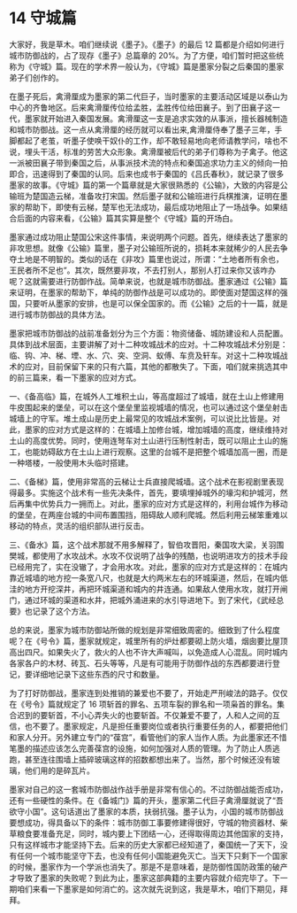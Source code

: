 # 14 守城篇

大家好，我是草木。咱们继续说《墨子》。《墨子》的最后 12 篇都是介绍如何进行城市防御战的，占了现存《墨子》总篇章的 20%。为了方便，咱们暂时把这些统称为《守城》篇。现在的学术界一般认为，《守城》篇是墨家分裂之后秦国的墨家弟子们创作的。

在墨子死后，禽滑厘成为墨家的第二代巨子，当时墨家的主要活动区域是以泰山为中心的齐鲁地区。后来禽滑厘传位给孟胜，孟胜传位给田襄子。到了田襄子这一代，墨家就开始进入秦国发展。禽滑厘这一支是追求实效的从事派，擅长器械制造和城市防御战。这一点从禽滑厘的经历就可以看出来,禽滑厘侍奉了墨子三年，手脚都起了老茧，听墨子使唤干奴仆的工作，却不敢轻易地向老师请教学问，啥也不说，埋头干活，标准的劳苦大众形象。禽滑厘被后代的弟子们尊称为子禽子。他这一派被田襄子带到秦国之后，从事派技术流的特点和秦国追求功力主义的倾向一拍即合，迅速得到了秦国的认同。后来也成书于秦国的《吕氏春秋》，就记录了很多墨家的故事。《守城》篇的第一个篇章就是大家很熟悉的《公输》，大致的内容是公输班为楚国造云梯，准备攻打宋国。然后墨子就和公输班进行兵棋推演，证明在墨家的帮助下，即使有云梯，楚军也无法成功，最后成功地阻止了一场战争。如果结合后面的内容来看，《公输》篇其实算是整个《守城》篇的开场白。

墨家通过成功阻止楚国公宋这件事情，来说明两个问题。首先，继续表达了墨家的非攻思想。就像《公输》篇里，墨子对公输班所说的，损耗本来就稀少的人民去争夺土地是不明智的。类似的话在《非攻》篇里也说过，所谓：“土地者所有余也，王民者所不足也”。其次，既然要非攻，不去打别人，那别人打过来你又该咋办呢？这就需要进行防御作战。简单来说，也就是城市防御战。墨家通过《公输》篇来证明，在墨家的帮助下，单纯的防御作战是可以成功的。即使面对楚国这样的强国，只要听从墨家的安排，也是可以保全国家的。而《公输》之后的十一篇，就是进行城市防御战的具体方法。

墨家把城市防御战的战前准备划分为三个方面：物资储备、城防建设和人员配置。具体到战术层面，主要讲解了对十二种攻城战术的应对。十二种攻城战术分别是：临、钩、冲、梯、堙、水、穴、突、空洞、蚁傅、车贲及轩车。对这十二种攻城战术的应对，目前保留下来的只有六篇，其他的都散失了。下面，咱们就来挑选其中的前三篇来，看一下墨家的应对方式。

一、《备高临》篇，在城外人工堆积土山，等高度超过了城墙，就在土山上修建用牛皮围起来的堡垒，可以在这个堡垒里监视城墙的情况，也可以通过这个堡垒射击城墙上的守军。堆土成山是历史上最常见的攻城战术案例，可以说比比皆是。对此，墨家的应对方式是这样的：在城墙上加修台城，增加城墙的高度，继续维持对土山的高度优势。同时，使用连弩车对土山进行压制性射击，既可以阻止土山的施工，也能妨碍敌方在土山上进行观察。这里的台城不是把整个城墙加高一圈，而是一种塔楼，一般使用木头临时搭建。

二、《备梯》篇，使用非常高的云梯让士兵直接爬城墙。这个战术在影视剧里表现得最多。实施这个战术有一些先决条件，首先，要填埋掉城外的壕沟和护城河，然后再集中优势兵力一拥而上。对此，墨家的应对方式是这样的，利用台城作为移动的堡垒，在两座台城的中间布置围挡，阻碍敌人顺利爬城。然后利用云梯笨重难以移动的特点，灵活的组织部队进行反击。

三、《备水》篇，这个战术那就不用多解释了，智伯攻晋阳，秦国攻大梁，关羽围樊城，都使用了水攻战术。水攻不仅说明了战争的残酷，也说明进攻方的技术手段已经用完了，实在没辙了，才会用水攻。对此，墨家的应对方式是这样的：在城内靠近城墙的地方挖一条宽八尺，也就是大约两米左右的环城渠道，然后，在城内低洼的地方开挖深井，再把环城渠道和城内的井连通。如果敌人使用水攻，就打开闸门，通过环城的渠道和水井，把城外涌进来的水引导进地下。到了宋代，《武经总要》也记录了这个方法。

总的来说，墨家为城市防御站所做的规划是非常细致周密的。细致到了什么程度呢？在《号令》篇，墨家就规定，城里所有的炉灶都要砌上防火墙，烟囱要比屋顶高出四尺。如果失火了，救火的人也不许大声喊叫，以免造成人心混乱。同时城内各家各户的木材、砖瓦、石头等等，凡是有可能用于防御作战的东西都要进行登记，要详细地记录下这些东西的尺寸和数量。

为了打好防御战，墨家连到处推销的兼爱也不要了，开始走严刑峻法的路子。仅仅在《号令》篇就规定了 16 项斩首的罪名、五项车裂的罪名和一项枭首的罪名。集合迟到的要斩首，不小心弄失火的也要斩首。不仅兼爱不要了，人和人之间的互信，也不要了。墨家规定，凡是担任重要岗位或者执行重要任务的人，都要把他们和家人分开。另外建立专门的“葆宫”，看管他们的家人当作人质。为此墨家还不惜笔墨的描述应该怎么完善葆宫的设施，如何加强对人质的管理。为了防止人质逃跑，甚至连往围墙上插碎玻璃这样的招数都想出来了。当然，那个时候还没有玻璃，他们用的是碎瓦片。

墨家对自己的这一套城市防御战作战手册是非常有信心的。不过防御战能否成功，还有一些硬性的条件。在《备城门》篇的开头，墨家第二代巨子禽滑厘就说了“吾欲守小国”。这句话道出了墨家的本质，扶弱抗强。墨子认为，小国的城市防御战要想成功，得具备以下的条件：城市防御工事要修建得很好，守城的物资器材、柴草粮食要准备充足，同时，城内要上下团结一心，还得取得周边其他国家的支持，只有这样城市才能坚持下去。后来的历史大家都已经知道了，秦国统一了天下，没有任何一个城市能坚守下去，也没有任何小国能避免灭亡。当天下只剩下一个国家的时候，墨家作为一个学派也消失了。那是不是意味着，是防御性国防政策的破产才导致了墨家的失败呢？到此为止，墨家这部典籍的主要内容就介绍完毕了。下一期咱们来看一下墨家是如何消亡的。这次就先说到这，我是草木，咱们下期见，拜拜。
